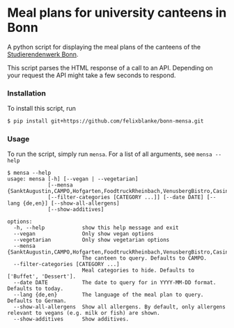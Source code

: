 # Meal plans for university canteens in Bonn

A python script for displaying the meal plans of the canteens of the [Studierendenwerk Bonn](https://www.studierendenwerk-bonn.de/).

This script parses the HTML response of a call to an API.
Depending on your request the API might take a few seconds to respond.

### Installation

To install this script, run
```sh
$ pip install git+https://github.com/felixblanke/bonn-mensa.git
```

### Usage

To run the script, simply run `mensa`. For a list of all arguments, see `mensa --help`
```
$ mensa --help
usage: mensa [-h] [--vegan | --vegetarian]
             [--mensa {SanktAugustin,CAMPO,Hofgarten,FoodtruckRheinbach,VenusbergBistro,CasinoZEF/ZEI,Foodtruck}]
             [--filter-categories [CATEGORY ...]] [--date DATE] [--lang {de,en}] [--show-all-allergens]
             [--show-additives]

options:
  -h, --help            show this help message and exit
  --vegan               Only show vegan options
  --vegetarian          Only show vegetarian options
  --mensa {SanktAugustin,CAMPO,Hofgarten,FoodtruckRheinbach,VenusbergBistro,CasinoZEF/ZEI,Foodtruck}
                        The canteen to query. Defaults to CAMPO.
  --filter-categories [CATEGORY ...]
                        Meal categories to hide. Defaults to ['Buffet', 'Dessert'].
  --date DATE           The date to query for in YYYY-MM-DD format. Defaults to today.
  --lang {de,en}        The language of the meal plan to query. Defaults to German.
  --show-all-allergens  Show all allergens. By default, only allergens relevant to vegans (e.g. milk or fish) are shown.
  --show-additives      Show additives.
```
